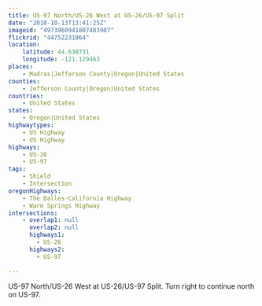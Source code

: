 ```yaml
---
title: US-97 North/US-26 West at US-26/US-97 Split
date: "2018-10-13T13:41:25Z"
imageid: "4973960941807483907"
flickrid: "44752231064"
location:
    latitude: 44.638731
    longitude: -121.129463
places:
    - Madras|Jefferson County|Oregon|United States
counties:
    - Jefferson County|Oregon|United States
countries:
    - United States
states:
    - Oregon|United States
highwaytypes:
    - US Highway
    - US Highway
highways:
    - US-26
    - US-97
tags:
    - Shield
    - Intersection
oregonHighways:
    - The Dalles-California Highway
    - Warm Springs Highway
intersections:
    - overlap1: null
      overlap2: null
      highways1:
        - US-26
      highways2:
        - US-97

---
```

US-97 North/US-26 West at US-26/US-97 Split.  Turn right to continue north on US-97.